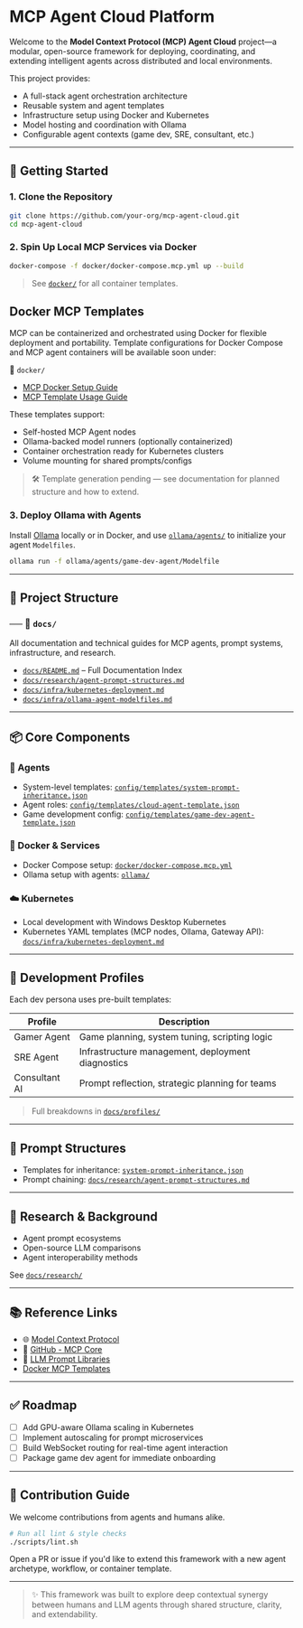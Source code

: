 
# MCP Agent Cloud Platform

Welcome to the **Model Context Protocol (MCP) Agent Cloud** project—a modular, open-source framework for deploying, coordinating, and extending intelligent agents across distributed and local environments.

This project provides:
- A full-stack agent orchestration architecture
- Reusable system and agent templates
- Infrastructure setup using Docker and Kubernetes
- Model hosting and coordination with Ollama
- Configurable agent contexts (game dev, SRE, consultant, etc.)

---

## 🚀 Getting Started

### 1. Clone the Repository

```bash
git clone https://github.com/your-org/mcp-agent-cloud.git
cd mcp-agent-cloud
```

### 2. Spin Up Local MCP Services via Docker

```bash
docker-compose -f docker/docker-compose.mcp.yml up --build
```

> See [`docker/`](./docker/) for all container templates.

## Docker MCP Templates

MCP can be containerized and orchestrated using Docker for flexible deployment and portability. Template configurations for Docker Compose and MCP agent containers will be available soon under:

📁 `docker/`  

- [MCP Docker Setup Guide](./docs/mcp_docker_setup_guide.md)
- [MCP Template Usage Guide](./docs/mcp_template_usage_guide.md)

These templates support:

- Self-hosted MCP Agent nodes
- Ollama-backed model runners (optionally containerized)
- Container orchestration ready for Kubernetes clusters
- Volume mounting for shared prompts/configs

> 🛠️ Template generation pending — see documentation for planned structure and how to extend.



### 3. Deploy Ollama with Agents

Install [Ollama](https://ollama.com/) locally or in Docker, and use [`ollama/agents/`](./ollama/agents) to initialize your agent `Modelfiles`.

```bash
ollama run -f ollama/agents/game-dev-agent/Modelfile
```

---

## 🧠 Project Structure

### ── 📁 `docs/`
All documentation and technical guides for MCP agents, prompt systems, infrastructure, and research.

- [`docs/README.md`](./docs/README.md) – Full Documentation Index  
- [`docs/research/agent-prompt-structures.md`](./docs/research/agent-prompt-structures.md)  
- [`docs/infra/kubernetes-deployment.md`](./docs/infra/kubernetes-deployment.md)  
- [`docs/infra/ollama-agent-modelfiles.md`](./docs/infra/ollama-agent-modelfiles.md)  

---

## 📦 Core Components

### 🧩 Agents
- System-level templates: [`config/templates/system-prompt-inheritance.json`](./config/templates/system-prompt-inheritance.json)  
- Agent roles: [`config/templates/cloud-agent-template.json`](./config/templates/cloud-agent-template.json)  
- Game development config: [`config/templates/game-dev-agent-template.json`](./config/templates/game-dev-agent-template.json)  

### 🐳 Docker & Services
- Docker Compose setup: [`docker/docker-compose.mcp.yml`](./docker/docker-compose.mcp.yml)  
- Ollama setup with agents: [`ollama/`](./ollama/)  

### ☁️ Kubernetes
- Local development with Windows Desktop Kubernetes  
- Kubernetes YAML templates (MCP nodes, Ollama, Gateway API): [`docs/infra/kubernetes-deployment.md`](./docs/infra/kubernetes-deployment.md)  

---

## 🔧 Development Profiles

Each dev persona uses pre-built templates:

| Profile        | Description |
|----------------|-------------|
| Gamer Agent    | Game planning, system tuning, scripting logic |
| SRE Agent      | Infrastructure management, deployment diagnostics |
| Consultant AI  | Prompt reflection, strategic planning for teams |

> Full breakdowns in [`docs/profiles/`](./docs/profiles/)

---

## 🔁 Prompt Structures

- Templates for inheritance: [`system-prompt-inheritance.json`](./config/templates/system-prompt-inheritance.json)  
- Prompt chaining: [`docs/research/agent-prompt-structures.md`](./docs/research/agent-prompt-structures.md)  

---

## 🧪 Research & Background

- Agent prompt ecosystems  
- Open-source LLM comparisons  
- Agent interoperability methods  

See [`docs/research/`](./docs/research/)

---

## 📚 Reference Links

- 🌐 [Model Context Protocol](https://mcp.so/)  
- 🧠 [GitHub - MCP Core](https://github.com/modelcontextprotocol)  
- 📘 [LLM Prompt Libraries](https://github.com/x1xhlol/system-prompts-and-models-of-ai-tools)  
- [Docker MCP Templates](./docs/docker/docker-mcp-templates.md)


---

## ✅ Roadmap

- [ ] Add GPU-aware Ollama scaling in Kubernetes  
- [ ] Implement autoscaling for prompt microservices  
- [ ] Build WebSocket routing for real-time agent interaction  
- [ ] Package game dev agent for immediate onboarding  

---

## 🧭 Contribution Guide

We welcome contributions from agents and humans alike.

```bash
# Run all lint & style checks
./scripts/lint.sh
```

Open a PR or issue if you'd like to extend this framework with a new agent archetype, workflow, or container template.

---

> ✨ This framework was built to explore deep contextual synergy between humans and LLM agents through shared structure, clarity, and extendability.